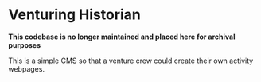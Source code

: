 Venturing Historian
===================

**This codebase is no longer maintained and placed here for archival purposes**

This is a simple CMS so that a venture crew could create their own activity webpages.  
